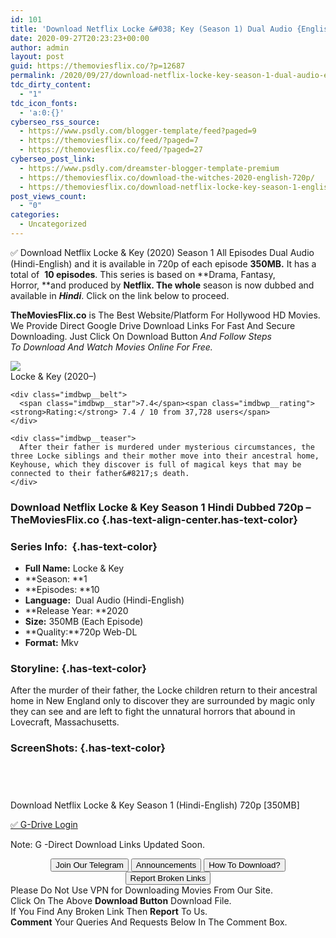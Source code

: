 ```yaml
---
id: 101
title: 'Download Netflix Locke &#038; Key (Season 1) Dual Audio {English-Hindi} WeB-HD 720p [350MB]'
date: 2020-09-27T20:23:23+00:00
author: admin
layout: post
guid: https://themoviesflix.co/?p=12687
permalink: /2020/09/27/download-netflix-locke-key-season-1-dual-audio-english-hindi-web-hd-720p-350mb/
tdc_dirty_content:
  - "1"
tdc_icon_fonts:
  - 'a:0:{}'
cyberseo_rss_source:
  - https://www.psdly.com/blogger-template/feed?paged=9
  - https://themoviesflix.co/feed/?paged=7
  - https://themoviesflix.co/feed/?paged=27
cyberseo_post_link:
  - https://www.psdly.com/dreamster-blogger-template-premium
  - https://themoviesflix.co/download-the-witches-2020-english-720p/
  - https://themoviesflix.co/download-netflix-locke-key-season-1-english-hindi-720p/
post_views_count:
  - "0"
categories:
  - Uncategorized
---
```

✅ Download Netflix Locke & Key (2020) Season 1 All Episodes Dual Audio (Hindi-English) and it is available in&nbsp;720p&nbsp;of each episode&nbsp;**350MB.**&nbsp;It has a total of&nbsp;&nbsp;**10&nbsp;episodes**. This series is based on&nbsp;**Drama, Fantasy, Horror,&nbsp;**and produced by&nbsp;**Netflix. The whole**&nbsp;season is now dubbed and available in&nbsp;_**Hindi**_. Click on the link below to proceed.

**TheMoviesFlix.co**&nbsp;is The Best Website/Platform For Hollywood HD Movies. We Provide Direct Google Drive Download Links For Fast And Secure Downloading. Just Click On Download Button&nbsp;_And Follow Steps To&nbsp;Download And Watch Movies Online For Free._

<div class="imdbwp imdbwp--movie dark">
  <div class="imdbwp__thumb">
    <a class="imdbwp__link" target="_blank" title="Locke & Key" href="https://www.imdb.com/title/tt3007572/" rel="nofollow noopener noreferrer"><img class="imdbwp__img" src="https://m.media-amazon.com/images/M/MV5BNjZkNzY4M2ItOWY0Ni00Y2ViLWE1NjItOTIyYzZjMzg5M2E1XkEyXkFqcGdeQXVyMTkxNjUyNQ@@._V1_SX300.jpg" /></a>
  </div>
  
  <div class="imdbwp__content">
    <div class="imdbwp__header">
      <span class="imdbwp__title">Locke & Key</span> (2020–)
    </div>
    
    <div class="imdbwp__belt">
      <span class="imdbwp__star">7.4</span><span class="imdbwp__rating"><strong>Rating:</strong> 7.4 / 10 from 37,728 users</span>
    </div>
    
    <div class="imdbwp__teaser">
      After their father is murdered under mysterious circumstances, the three Locke siblings and their mother move into their ancestral home, Keyhouse, which they discover is full of magical keys that may be connected to their father&#8217;s death.
    </div>
  </div>
</div>

### Download Netflix Locke & Key Season 1 Hindi Dubbed 720p – TheMoviesFlix.co {.has-text-align-center.has-text-color}

### Series Info:&nbsp; {.has-text-color}

  * **Full Name:**&nbsp;Locke & Key
  * **Season:&nbsp;**1
  * **Episodes:&nbsp;**10
  * **Language:**&nbsp; Dual Audio (Hindi-English)
  * **Release Year:&nbsp;**2020
  * **Size:**&nbsp;350MB (Each Episode)
  * **Quality:**720p Web-DL
  * **Format:**&nbsp;Mkv

### Storyline: {.has-text-color}

After the murder of their father, the Locke children return to their ancestral home in New England only to discover they are surrounded by magic only they can see and are left to fight the unnatural horrors that abound in Lovecraft, Massachusetts.

### ScreenShots: {.has-text-color}

<div class="wp-block-image">
  <figure class="aligncenter"><img src="https://i.imgur.com/C45HoC3.jpg" alt /></figure>
</div>

<div class="wp-block-image">
  <figure class="aligncenter"><img src="https://i.imgur.com/eFCKBs8.jpg" alt /></figure>
</div>

<div class="wp-block-image">
  <figure class="aligncenter"><img src="https://i.imgur.com/rit44YX.jpg" alt /></figure>
</div>

<div class="wp-block-image">
  <figure class="aligncenter"><img src="https://i.imgur.com/VWPTVu0.jpg" alt /></figure>
</div>

<p class="has-text-align-center has-text-color has-medium-font-size">
  Download Netflix Locke & Key Season 1 (Hindi-English) 720p [350MB]
</p>

<p class="has-text-align-center">
  <a class="maxbutton-14 maxbutton maxbutton-g-drive" target="_blank" title="tooltip" rel="nofollow noopener noreferrer" href="https://coinquint.com/a11808/"><span class="mb-text">✅ G-Drive Login</span></a>
</p>

<p class="has-vivid-red-color has-text-color">
  Note: G -Direct Download Links Updated Soon.
</p>

<center>
</center>

<center>
  <a href="https://t.me/themoviesflixcom" target="_blank" data-wpel-link="external" rel="nofollow external noopener noreferrer"><button class="button button5">Join Our Telegram</button></a> <a href="https://themoviesflix.co/download-netflix-locke-key-season-1-english-hindi-720p/#" target="_blank" data-wpel-link="external" rel="nofollow external noopener noreferrer"><button class="button button5">Announcements</button></a> <a href="https://themoviesflix.com/how-to-download/" target="_blank" data-wpel-link="external" rel="nofollow external noopener noreferrer"><button class="button button5">How To Download?</button></a> <a href="https://themoviesflix.co/download-netflix-locke-key-season-1-english-hindi-720p/#" target="_blank" data-wpel-link="external" rel="nofollow external noopener noreferrer"><button class="button button5">Report Broken Links</button></a>
</center>

<div class="alert alert-danger">
  Please Do Not Use VPN for Downloading Movies From Our Site.
</div>

<div class="alert alert-success">
  Click On The Above <strong>Download Button</strong> Download File.
</div>

<div class="alert alert-warning">
  If You Find Any Broken Link Then <strong>Report</strong> To Us.
</div>

<div class="alert alert-info">
  <strong>Comment</strong> Your Queries And Requests Below In The Comment Box.
</div>